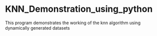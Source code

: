 # KNN_Demonstration_using_python
This program demonstrates the working of the knn algorithm using dynamically generated datasets
